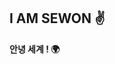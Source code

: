 ## I AM SEWON ✌️
__안녕 세계 ! 🌍__<br>
<div align="center">
  <img background-color="##F7DF1E" style="margin-right:5px;" height="15" width="15" src="https://unpkg.com/simple-icons@v3/icons/javascript.svg" />
  <img background-color="#007396" style="margin-right:5px;" height="15" width="15" src="https://unpkg.com/simple-icons@v3/icons/java.svg" />
  <img background-color="#339933" style="margin-right:5px" height="15" width="15" src="https://unpkg.com/simple-icons@v3/icons/node-dot-js.svg" />
  <img background-color="#61DAFB" style="margin-right:5px;" height="15" width="15" src="https://unpkg.com/simple-icons@v3/icons/react.svg" />
  <img background-color="#6DB33F" style="margin-right:5px" height="15" width="15" src="https://unpkg.com/simple-icons@v3/icons/spring.svg" />  
</div>
